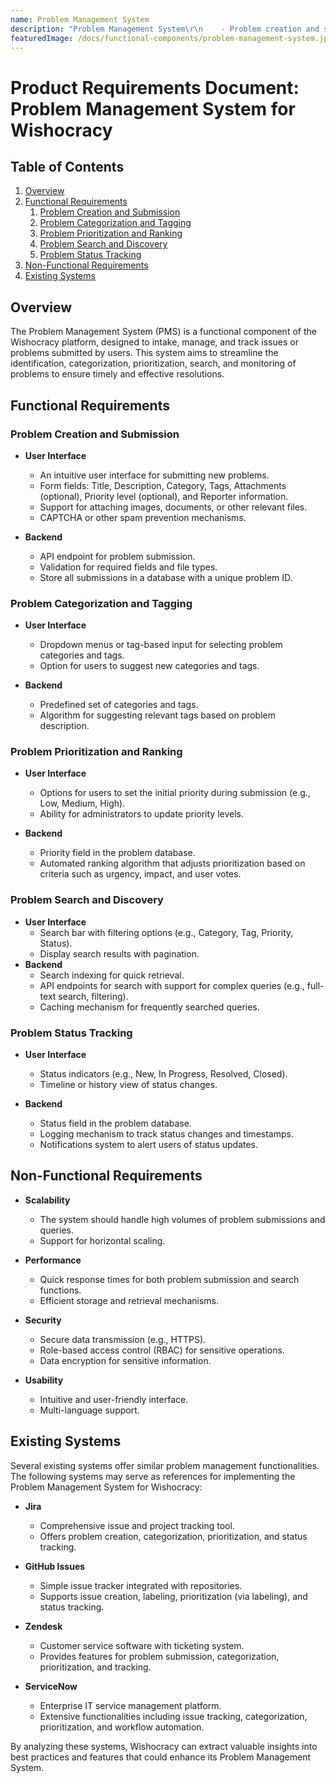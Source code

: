 ```yaml
---
name: Problem Management System
description: "Problem Management System\r\n    - Problem creation and submission\r\n    - Problem categorization and tagging\r\n    - Problem prioritization and ranking\r\n    - Problem search and discovery\r\n    - Problem status tracking\r\n\r"
featuredImage: /docs/functional-components/problem-management-system.jpg
---
```


# Product Requirements Document: Problem Management System for Wishocracy

## Table of Contents

1. [Overview](#overview)
2. [Functional Requirements](#functional-requirements)
   1. [Problem Creation and Submission](#problem-creation-and-submission)
   2. [Problem Categorization and Tagging](#problem-categorization-and-tagging)
   3. [Problem Prioritization and Ranking](#problem-prioritization-and-ranking)
   4. [Problem Search and Discovery](#problem-search-and-discovery)
   5. [Problem Status Tracking](#problem-status-tracking)
3. [Non-Functional Requirements](#non-functional-requirements)
4. [Existing Systems](#existing-systems)

## Overview

The Problem Management System (PMS) is a functional component of the Wishocracy platform, designed to intake, manage, and track issues or problems submitted by users. This system aims to streamline the identification, categorization, prioritization, search, and monitoring of problems to ensure timely and effective resolutions.

## Functional Requirements

### Problem Creation and Submission

- **User Interface**

  - An intuitive user interface for submitting new problems.
  - Form fields: Title, Description, Category, Tags, Attachments (optional), Priority level (optional), and Reporter information.
  - Support for attaching images, documents, or other relevant files.
  - CAPTCHA or other spam prevention mechanisms.

- **Backend**
  - API endpoint for problem submission.
  - Validation for required fields and file types.
  - Store all submissions in a database with a unique problem ID.

### Problem Categorization and Tagging

- **User Interface**

  - Dropdown menus or tag-based input for selecting problem categories and tags.
  - Option for users to suggest new categories and tags.

- **Backend**
  - Predefined set of categories and tags.
  - Algorithm for suggesting relevant tags based on problem description.

### Problem Prioritization and Ranking

- **User Interface**

  - Options for users to set the initial priority during submission (e.g., Low, Medium, High).
  - Ability for administrators to update priority levels.

- **Backend**
  - Priority field in the problem database.
  - Automated ranking algorithm that adjusts prioritization based on criteria such as urgency, impact, and user votes.

### Problem Search and Discovery

- **User Interface**
  - Search bar with filtering options (e.g., Category, Tag, Priority, Status).
  - Display search results with pagination.
- **Backend**
  - Search indexing for quick retrieval.
  - API endpoints for search with support for complex queries (e.g., full-text search, filtering).
  - Caching mechanism for frequently searched queries.

### Problem Status Tracking

- **User Interface**

  - Status indicators (e.g., New, In Progress, Resolved, Closed).
  - Timeline or history view of status changes.

- **Backend**
  - Status field in the problem database.
  - Logging mechanism to track status changes and timestamps.
  - Notifications system to alert users of status updates.

## Non-Functional Requirements

- **Scalability**

  - The system should handle high volumes of problem submissions and queries.
  - Support for horizontal scaling.

- **Performance**

  - Quick response times for both problem submission and search functions.
  - Efficient storage and retrieval mechanisms.

- **Security**

  - Secure data transmission (e.g., HTTPS).
  - Role-based access control (RBAC) for sensitive operations.
  - Data encryption for sensitive information.

- **Usability**
  - Intuitive and user-friendly interface.
  - Multi-language support.

## Existing Systems

Several existing systems offer similar problem management functionalities. The following systems may serve as references for implementing the Problem Management System for Wishocracy:

- **Jira**

  - Comprehensive issue and project tracking tool.
  - Offers problem creation, categorization, prioritization, and status tracking.

- **GitHub Issues**
  - Simple issue tracker integrated with repositories.
  - Supports issue creation, labeling, prioritization (via labeling), and status tracking.
- **Zendesk**

  - Customer service software with ticketing system.
  - Provides features for problem submission, categorization, prioritization, and tracking.

- **ServiceNow**
  - Enterprise IT service management platform.
  - Extensive functionalities including issue tracking, categorization, prioritization, and workflow automation.

By analyzing these systems, Wishocracy can extract valuable insights into best practices and features that could enhance its Problem Management System.
